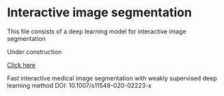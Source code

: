 # Interactive image segmentation
This file consists of a deep learning model for interactive image segmentation

Under construction

[Click here](https://link.springer.com/article/10.1007%2Fs11548-020-02223-x)

Fast interactive medical image segmentation with weakly supervised deep learning method
DOI: 10.1007/s11548-020-02223-x
